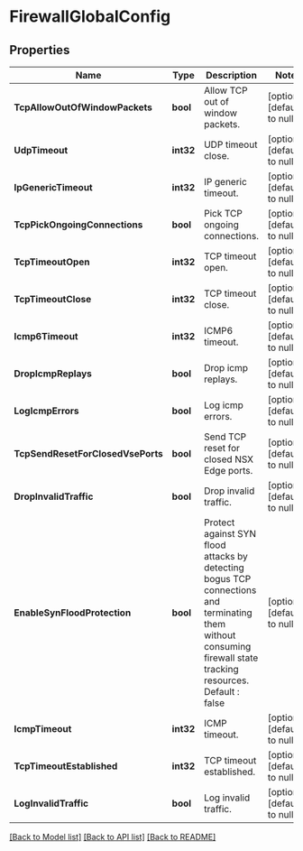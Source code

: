 # FirewallGlobalConfig

## Properties
Name | Type | Description | Notes
------------ | ------------- | ------------- | -------------
**TcpAllowOutOfWindowPackets** | **bool** | Allow TCP out of window packets. | [optional] [default to null]
**UdpTimeout** | **int32** | UDP timeout close. | [optional] [default to null]
**IpGenericTimeout** | **int32** | IP generic timeout. | [optional] [default to null]
**TcpPickOngoingConnections** | **bool** | Pick TCP ongoing connections. | [optional] [default to null]
**TcpTimeoutOpen** | **int32** | TCP timeout open. | [optional] [default to null]
**TcpTimeoutClose** | **int32** | TCP timeout close. | [optional] [default to null]
**Icmp6Timeout** | **int32** | ICMP6 timeout. | [optional] [default to null]
**DropIcmpReplays** | **bool** | Drop icmp replays. | [optional] [default to null]
**LogIcmpErrors** | **bool** | Log icmp errors. | [optional] [default to null]
**TcpSendResetForClosedVsePorts** | **bool** | Send TCP reset for closed NSX Edge ports. | [optional] [default to null]
**DropInvalidTraffic** | **bool** | Drop invalid traffic. | [optional] [default to null]
**EnableSynFloodProtection** | **bool** | Protect against SYN flood attacks by detecting bogus TCP connections and terminating them without consuming firewall state tracking resources. Default : false | [optional] [default to null]
**IcmpTimeout** | **int32** | ICMP timeout. | [optional] [default to null]
**TcpTimeoutEstablished** | **int32** | TCP timeout established. | [optional] [default to null]
**LogInvalidTraffic** | **bool** | Log invalid traffic. | [optional] [default to null]

[[Back to Model list]](../README.md#documentation-for-models) [[Back to API list]](../README.md#documentation-for-api-endpoints) [[Back to README]](../README.md)

